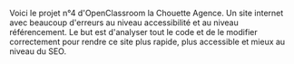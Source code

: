 Voici le projet n°4 d'OpenClassroom la Chouette Agence. Un site internet avec beaucoup d'erreurs au niveau accessibilité et au niveau référencement. Le but est d'analyser tout le code et de le modifier correctement pour rendre ce site plus rapide, plus accessible et mieux au niveau du SEO. 